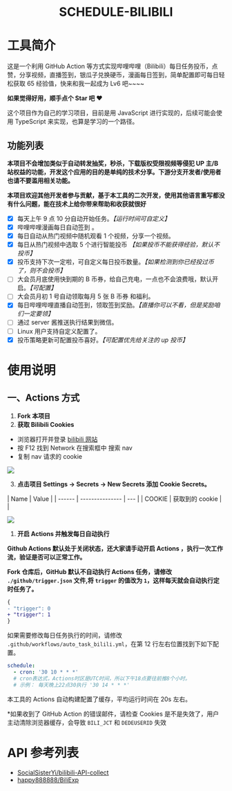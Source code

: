 <div align="center">
<h1 align="center">
SCHEDULE-BILIBILI
</h1>
</div>

# 工具简介

这是一个利用 GitHub Action 等方式实现哔哩哔哩（Bilibili）每日任务投币，点赞，分享视频，直播签到，银瓜子兑换硬币，漫画每日签到，简单配置即可每日轻松获取 65 经验值，快来和我一起成为 Lv6 吧~~~~

**如果觉得好用，顺手点个 Star 吧 ❤**

这个项目作为自己的学习项目，目前是用 JavaScript 进行实现的，后续可能会使用 TypeScript 来实现，也算是学习的一个路径。

## 功能列表

**本项目不会增加类似于自动转发抽奖，秒杀，下载版权受限视频等侵犯 UP 主/B 站权益的功能，开发这个应用的目的是单纯的技术分享。下游分支开发者/使用者也请不要滥用相关功能。**

**本项目欢迎其他开发者参与贡献，基于本工具的二次开发，使用其他语言重写都没有什么问题，能在技术上给你带来帮助和收获就很好**

- [x] 每天上午 9 点 10 分自动开始任务。_【运行时间可自定义】_
- [x] 哔哩哔哩漫画每日自动签到 。
- [x] 每日自动从热门视频中随机观看 1 个视频，分享一个视频。
- [x] 每日从热门视频中选取 5 个进行智能投币 _【如果投币不能获得经验，默认不投币】_
- [x] 投币支持下次一定啦，可自定义每日投币数量。_【如果检测到你已经投过币了，则不会投币】_
- [ ] 大会员月底使用快到期的 B 币券，给自己充电，一点也不会浪费哦，默认开启。_【可配置】_
- [ ] 大会员月初 1 号自动领取每月 5 张 B 币券 和福利。
- [x] 每日哔哩哔哩直播自动签到，领取签到奖励。_【直播你可以不看，但是奖励咱们一定要领】_
- [ ] 通过 server 酱推送执行结果到微信。
- [ ] Linux 用户支持自定义配置了。
- [x] 投币策略更新可配置投币喜好。_【可配置优先给关注的 up 投币】_

# 使用说明

## 一、Actions 方式

1. **Fork 本项目**
2. **获取 Bilibili Cookies**

- 浏览器打开并登录 [bilibili 网站](https://www.bilibili.com/)
- 按 F12 找到 Network 在搜索框中 搜索 nav
- 复制 nav 请求的 cookie

![](https://gitee.com/xiaoxiunique/picgo-image/raw/master/atips/20201229162832.png)

3. **点击项目 Settings -> Secrets -> New Secrets 添加 Cookie Secrets。**

| Name   | Value           |
| ------ | --------------- | --- |
| COOKIE | 获取到的 cookie |     |

![](https://gitee.com/xiaoxiunique/picgo-image/raw/master/atips/20201229163048.png)







1. **开启 Actions 并触发每日自动执行**

**Github Actions 默认处于关闭状态，还大家请手动开启 Actions ，执行一次工作流，验证是否可以正常工作。**

**Fork 仓库后，GitHub 默认不自动执行 Actions 任务，请修改 `./github/trigger.json` 文件,将 `trigger` 的值改为 `1`，这样每天就会自动执行定时任务了。**

```patch
{
- "trigger": 0
+ "trigger": 1
}
```

如果需要修改每日任务执行的时间，请修改 `.github/workflows/auto_task_bilili.yml`，在第 12 行左右位置找到下如下配置。

```yml
schedule:
  - cron: '30 10 * * *'
  # cron表达式，Actions时区是UTC时间，所以下午18点要往前推8个小时。
  # 示例： 每天晚上22点30执行 '30 14 * * *'
```

本工具的 Actions 自动构建配置了缓存，平均运行时间在 20s 左右。

\*如果收到了 GitHub Action 的错误邮件，请检查 Cookies 是不是失效了，用户主动清除浏览器缓存，会导致 `BILI_JCT` 和 `DEDEUSERID` 失效

# API 参考列表

- [SocialSisterYi/bilibili-API-collect](https://github.com/SocialSisterYi/bilibili-API-collect)
- [happy888888/BiliExp](https://github.com/happy888888/BiliExp)